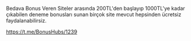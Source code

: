 Bedava Bonus Veren Siteler arasında 200TL'den başlayıp 1000TL'ye kadar çıkabilen deneme bonusları sunan birçok site mevcut hepsinden ücretsiz faydalanabilirsiz.

https://t.me/BonusHubs/1239
